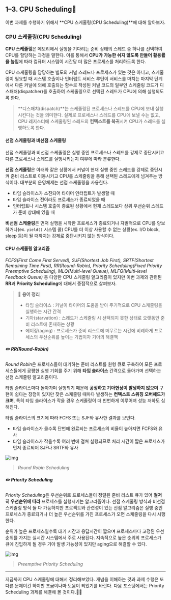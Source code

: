 ## 1–3. CPU Scheduling🙋

이번 과제를 수행하기 위해서 **CPU 스케줄링(CPU Scheduling)**에 대해 알아보자.

### CPU 스케줄링(CPU Scheduling)

**CPU 스케줄링**은 메모리에서 실행을 기다리는 준비 상태의 스레드 중 하나를 선택하여 CPU를 할당하는 과정을 말한다. 이를 통해서 **CPU가 가능한 쉬지 않도록 만들어 활용률을 높임**에 따라 컴퓨터 시스템이 시간당 더 많은 프로세스를 처리하도록 한다.

CPU 스케줄링을 담당하는 별도의 커널 스레드나 프로세스가 있는 것은 아니고, 스케줄링이 필요할 때 시스템 호출이나 인터럽트 서비스 루틴이 서비스를 마치는 마지막 단계에서 다른 커널에 의해 호출되는 함수로 작성된 커널 코드의 일부인 스케줄링 코드가 디스패처(dispatcher)를 호출하여 스케줄링으로 선택된 스레드가 CPU에 의해 실행되도록 한다.

> **디스패치(dispatch)**는 스케줄링된 프로세스나 스레드를 CPU에 보내 실행시킨다는 것을 의미한다. 실제로 프로세스나 스레드를 CPU에 보낼 수는 없고, CPU 레지스터에 스케줄링된 스레드의 **컨텍스트를 복귀**시켜 CPU가 스레드를 실행하도록 한다.

#### 선점 스케줄링과 비선점 스케줄링

선점 스케줄링과 비선점 스케줄링은 실행 중인 프로세스나 스레드를 강제로 중단시키고 다른 프로세스나 스레드를 실행시키는지 여부에 따라 분류한다.

**선점 스케줄링**은 아래와 같은 상황에서 커널이 현재 실행 중인 스레드를 강제로 중단시켜 준비 리스트로 이동시키고 CPU를 스케줄링을 통해 선택된 스레드에게 넘겨주는 방식이다. 대부분의 운영체제는 선점 스케줄링을 사용한다.

- 타임 슬라이스가 소진되어 타이머 인터럽트가 발생할 때
- 타임 슬라이스 전이라도 프로세스가 종료되었을 때
- 인터럽트나 시스템 호출이 종료된 상황에서 현재 스레드보다 상위 우선순위 스레드가 준비 상태에 있을 때

**비선점 스케줄링**은 먼저 실행을 시작한 프로세스가 종료되거나 자발적으로 CPU를 양보하거나(ex. `yield()` 시스템 콜) CPU를 더 이상 사용할 수 없는 상황(ex. I/O block, sleep 등)이 될 때까지는 강제로 중단시키지 않는 방식이다.

#### CPU 스케줄링 알고리즘

*FCFS(First Come First Served), SJF(Shortest Job First), SRTF(Shortest Remaining Time First), RR(Round-Robin), Priority Scheduling(Fixed Priority Preemptive Scheduling), MLQ(Multi-level Queue), MLFQ(Multi-level Feedback Queue)* 등 다양한 CPU 스케줄링 알고리즘이 있지만 이번 과제와 관련된 **RR**과 **Priority Scheduling**에 대해서 중점적으로 살펴보자.

> 📕 **용어 정리**
>
> - 타임 슬라이스 : 커널이 타이머의 도움을 받아 주기적으로 CPU 스케줄링을 실행하는 시간 간격
> - 기아(starvation) : 스레드가 스케줄링 시 선택되지 못한 상태로 오랫동안 준비 리스트에 존재하는 상황
> - 에이징(aging) : 프로세스가 준비 리스트에 머무르는 시간에 비례하게 프로세스의 우선순위를 높이는 기법이자 기아의 해결책

##### ✏️ **RR(Round-Robin)**

*Round Robin*은 프로세스들이 대기하는 준비 리스트를 원형 큐로 구축하여 모든 프로세스들에게 공평한 실행 기회를 주기 위해 **타임 슬라이스** 간격으로 돌아가며 선택하는 선점 스케줄링 알고리즘이다.

타임 슬라이스마다 돌아가며 실행되기 때문에 **공정하고 기아현상이 발생하지 않으며** 구현이 쉽다는 장점이 있지만 잦은 스케줄링 때마다 발생하는 **컨텍스트 스위칭 오버헤드가 크며**, 특히 타임 슬라이스가 작을 경우 스케줄링이 더 빈번하게 이루어져 성능 저하도 심해진다.

타임 슬라이스의 크기에 따라 FCFS 또는 SJF와 유사한 결과를 보인다.

- 타임 슬라이스가 클수록 단번에 완료되는 프로세스의 비율이 높아지면 FCFS와 유사
- 타임 슬라이스가 작을수록 여러 번에 걸쳐 실행되므로 처리 시간이 짧은 프로세스가 먼저 종료되어 SJF나 SRTF와 유사

![img](https://cdn-images-1.medium.com/max/800/1*wYlmZeE8kE5FQSSpSPGYFA.png)

> *Round Robin Scheduling*

##### ✏️ **Priority Scheduling**

*Priority Scheduling*은 우선순위로 프로세스들이 정렬된 준비 리스트 큐가 있어 **철저히 우선순위에 따라** 프로세스를 실행시키는 알고리즘이다. 선점 스케줄링 방식과 비선점 스케줄링 방식 둘 다 가능하지만 프로젝트와 관련성이 있는 선점 알고리즘은 실행 중인 프로세스가 종료되거나 더 높은 우선순위를 가진 프로세스가 오면 스케줄링을 다시 시행한다.

순위가 높은 프로세스일수록 대기 시간과 응답시간이 짧으며 프로세스마다 고정된 우선순위를 가지는 실시간 시스템에서 주로 사용된다. 지속적으로 높은 순위의 프로세스가 큐에 진입하게 될 경우 기아 발생 가능성이 있지만 aging으로 해결할 수 있다.

![img](https://cdn-images-1.medium.com/max/800/1*DpCqtuiNuJSUqHtPThj9hg.png)

> *Preemptive Priority Scheduling*

<hr />

지금까지 CPU 스케줄링에 대해서 정리해보았다. 개념을 이해하는 것과 과제 수행은 또 다른 문제이긴 하지만 조금이나마 도움이 되었기를 바란다. 다음 포스팅에서는 Priority Scheduling 과제를 해결해 볼 것이다.🐱‍💻
